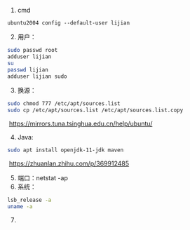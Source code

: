 1. cmd

```
ubuntu2004 config --default-user lijian
```

2. 用户：

```bash
sudo passwd root
adduser lijian
su 
passwd lijian
adduser lijian sudo
```

3. 换源：

```bash
sudo chmod 777 /etc/apt/sources.list
sudo cp /etc/apt/sources.list /etc/apt/sources.list.copy
```

​	https://mirrors.tuna.tsinghua.edu.cn/help/ubuntu/

4. Java:

```bash
sudo apt install openjdk-11-jdk maven
```

​	https://zhuanlan.zhihu.com/p/369912485

5. 端口：netstat -ap
6. 系统：

```bash
lsb_release -a
uname -a
```

7. 
